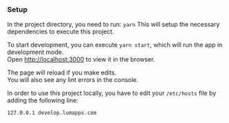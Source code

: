 ### Setup

In the project directory, you need to run: `yarn`
This will setup the necessary dependencies to execute this project.

To start development, you can execute `yarn start`, which will run the app in development mode.<br />
Open [http://localhost:3000](http://localhost:3000) to view it in the browser.

The page will reload if you make edits.<br />
You will also see any lint errors in the console.

In order to use this project locally, you have to edit your `/etc/hosts` file by adding the following line:
```
127.0.0.1 develop.lumapps.com
```